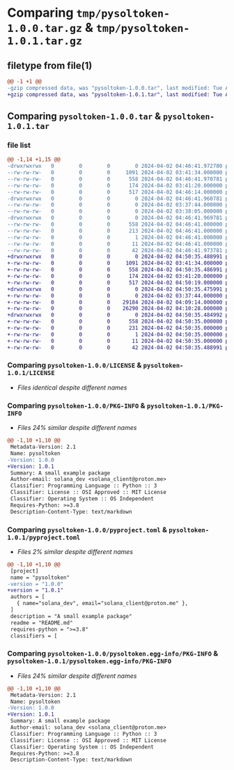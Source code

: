 # Comparing `tmp/pysoltoken-1.0.0.tar.gz` & `tmp/pysoltoken-1.0.1.tar.gz`

## filetype from file(1)

```diff
@@ -1 +1 @@
-gzip compressed data, was "pysoltoken-1.0.0.tar", last modified: Tue Apr  2 04:46:41 2024, max compression
+gzip compressed data, was "pysoltoken-1.0.1.tar", last modified: Tue Apr  2 04:50:35 2024, max compression
```

## Comparing `pysoltoken-1.0.0.tar` & `pysoltoken-1.0.1.tar`

### file list

```diff
@@ -1,14 +1,15 @@
-drwxrwxrwx   0        0        0        0 2024-04-02 04:46:41.972780 pysoltoken-1.0.0/
--rw-rw-rw-   0        0        0     1091 2024-04-02 03:41:34.000000 pysoltoken-1.0.0/LICENSE
--rw-rw-rw-   0        0        0      558 2024-04-02 04:46:41.970781 pysoltoken-1.0.0/PKG-INFO
--rw-rw-rw-   0        0        0      174 2024-04-02 03:41:20.000000 pysoltoken-1.0.0/README.md
--rw-rw-rw-   0        0        0      517 2024-04-02 04:46:14.000000 pysoltoken-1.0.0/pyproject.toml
-drwxrwxrwx   0        0        0        0 2024-04-02 04:46:41.960781 pysoltoken-1.0.0/pysoltoken/
--rw-rw-rw-   0        0        0        0 2024-04-02 03:37:44.000000 pysoltoken-1.0.0/pysoltoken/__init__.py
--rw-rw-rw-   0        0        0        0 2024-04-02 03:38:05.000000 pysoltoken-1.0.0/pysoltoken/example.py
-drwxrwxrwx   0        0        0        0 2024-04-02 04:46:41.969781 pysoltoken-1.0.0/pysoltoken.egg-info/
--rw-rw-rw-   0        0        0      558 2024-04-02 04:46:41.000000 pysoltoken-1.0.0/pysoltoken.egg-info/PKG-INFO
--rw-rw-rw-   0        0        0      213 2024-04-02 04:46:41.000000 pysoltoken-1.0.0/pysoltoken.egg-info/SOURCES.txt
--rw-rw-rw-   0        0        0        1 2024-04-02 04:46:41.000000 pysoltoken-1.0.0/pysoltoken.egg-info/dependency_links.txt
--rw-rw-rw-   0        0        0       11 2024-04-02 04:46:41.000000 pysoltoken-1.0.0/pysoltoken.egg-info/top_level.txt
--rw-rw-rw-   0        0        0       42 2024-04-02 04:46:41.973781 pysoltoken-1.0.0/setup.cfg
+drwxrwxrwx   0        0        0        0 2024-04-02 04:50:35.488991 pysoltoken-1.0.1/
+-rw-rw-rw-   0        0        0     1091 2024-04-02 03:41:34.000000 pysoltoken-1.0.1/LICENSE
+-rw-rw-rw-   0        0        0      558 2024-04-02 04:50:35.486991 pysoltoken-1.0.1/PKG-INFO
+-rw-rw-rw-   0        0        0      174 2024-04-02 03:41:20.000000 pysoltoken-1.0.1/README.md
+-rw-rw-rw-   0        0        0      517 2024-04-02 04:50:19.000000 pysoltoken-1.0.1/pyproject.toml
+drwxrwxrwx   0        0        0        0 2024-04-02 04:50:35.475991 pysoltoken-1.0.1/pysoltoken/
+-rw-rw-rw-   0        0        0        0 2024-04-02 03:37:44.000000 pysoltoken-1.0.1/pysoltoken/__init__.py
+-rw-rw-rw-   0        0        0    29184 2024-04-02 04:09:14.000000 pysoltoken-1.0.1/pysoltoken/client.py
+-rw-rw-rw-   0        0        0    26290 2024-04-02 04:10:28.000000 pysoltoken-1.0.1/pysoltoken/core.py
+drwxrwxrwx   0        0        0        0 2024-04-02 04:50:35.484992 pysoltoken-1.0.1/pysoltoken.egg-info/
+-rw-rw-rw-   0        0        0      558 2024-04-02 04:50:35.000000 pysoltoken-1.0.1/pysoltoken.egg-info/PKG-INFO
+-rw-rw-rw-   0        0        0      231 2024-04-02 04:50:35.000000 pysoltoken-1.0.1/pysoltoken.egg-info/SOURCES.txt
+-rw-rw-rw-   0        0        0        1 2024-04-02 04:50:35.000000 pysoltoken-1.0.1/pysoltoken.egg-info/dependency_links.txt
+-rw-rw-rw-   0        0        0       11 2024-04-02 04:50:35.000000 pysoltoken-1.0.1/pysoltoken.egg-info/top_level.txt
+-rw-rw-rw-   0        0        0       42 2024-04-02 04:50:35.488991 pysoltoken-1.0.1/setup.cfg
```

### Comparing `pysoltoken-1.0.0/LICENSE` & `pysoltoken-1.0.1/LICENSE`

 * *Files identical despite different names*

### Comparing `pysoltoken-1.0.0/PKG-INFO` & `pysoltoken-1.0.1/PKG-INFO`

 * *Files 24% similar despite different names*

```diff
@@ -1,10 +1,10 @@
 Metadata-Version: 2.1
 Name: pysoltoken
-Version: 1.0.0
+Version: 1.0.1
 Summary: A small example package
 Author-email: solana_dev <solana_client@proton.me>
 Classifier: Programming Language :: Python :: 3
 Classifier: License :: OSI Approved :: MIT License
 Classifier: Operating System :: OS Independent
 Requires-Python: >=3.8
 Description-Content-Type: text/markdown
```

### Comparing `pysoltoken-1.0.0/pyproject.toml` & `pysoltoken-1.0.1/pyproject.toml`

 * *Files 2% similar despite different names*

```diff
@@ -1,10 +1,10 @@
 [project]
 name = "pysoltoken"
-version = "1.0.0"
+version = "1.0.1"
 authors = [
   { name="solana_dev", email="solana_client@proton.me" },
 ]
 description = "A small example package"
 readme = "README.md"
 requires-python = ">=3.8"
 classifiers = [
```

### Comparing `pysoltoken-1.0.0/pysoltoken.egg-info/PKG-INFO` & `pysoltoken-1.0.1/pysoltoken.egg-info/PKG-INFO`

 * *Files 24% similar despite different names*

```diff
@@ -1,10 +1,10 @@
 Metadata-Version: 2.1
 Name: pysoltoken
-Version: 1.0.0
+Version: 1.0.1
 Summary: A small example package
 Author-email: solana_dev <solana_client@proton.me>
 Classifier: Programming Language :: Python :: 3
 Classifier: License :: OSI Approved :: MIT License
 Classifier: Operating System :: OS Independent
 Requires-Python: >=3.8
 Description-Content-Type: text/markdown
```

